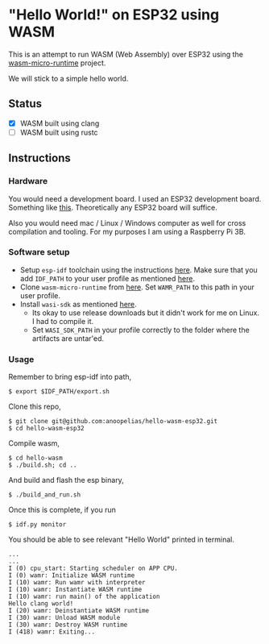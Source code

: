 # "Hello World!" on ESP32 using WASM
This is an attempt to run WASM (Web Assembly) over ESP32 using the [wasm-micro-runtime](https://github.com/bytecodealliance/wasm-micro-runtime) project.

We will stick to a simple hello world.

## Status

- [x] WASM built using clang
- [ ] WASM built using rustc

## Instructions

### Hardware
You would need a development board. I used an ESP32 development board. Something like [this](https://robocraze.com/products/nodemcu-32-wifi-bluetooth-esp32-development-board30-pin). Theoretically any ESP32 board will suffice.

Also you would need mac / Linux / Windows computer as well for cross compilation and tooling. For my purposes I am using a Raspberry Pi 3B.

### Software setup
- Setup `esp-idf` toolchain using the instructions [here](https://docs.espressif.com/projects/esp-idf/en/latest/esp32/get-started/linux-macos-setup.html). Make sure that you add `IDF_PATH` to your user profile as mentioned [here](https://docs.espressif.com/projects/esp-idf/en/v3.3.1/get-started/add-idf_path-to-profile.html).
- Clone `wasm-micro-runtime` from [here](https://github.com/bytecodealliance/wasm-micro-runtime). Set `WAMR_PATH` to this path in your user profile.
- Install `wasi-sdk` as mentioned [here](https://github.com/WebAssembly/wasi-sdk).
    - Its okay to use release downloads but it didn't work for me on Linux. I had to compile it.
    - Set `WASI_SDK_PATH` in your profile correctly to the folder where the artifacts are untar'ed.

### Usage

Remember to bring esp-idf into path,
```
$ export $IDF_PATH/export.sh
```

Clone this repo,
```
$ git clone git@github.com:anoopelias/hello-wasm-esp32.git
$ cd hello-wasm-esp32
```

Compile wasm,
```
$ cd hello-wasm
$ ./build.sh; cd ..
```

And build and flash the esp binary,
```
$ ./build_and_run.sh
```

Once this is complete, if you run
```
$ idf.py monitor
```

You should be able to see relevant "Hello World" printed in terminal.
```
...
...
I (0) cpu_start: Starting scheduler on APP CPU.
I (0) wamr: Initialize WASM runtime
I (10) wamr: Run wamr with interpreter
I (10) wamr: Instantiate WASM runtime
I (10) wamr: run main() of the application
Hello clang world!
I (20) wamr: Deinstantiate WASM runtime
I (30) wamr: Unload WASM module
I (30) wamr: Destroy WASM runtime
I (418) wamr: Exiting...
```
